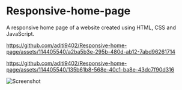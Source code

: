 # Responsive-home-page
A responsive home page of a website created using HTML, CSS and JavaScript.

https://github.com/aditi9402/Responsive-home-page/assets/114405540/a2ba5b3e-295b-480d-ab12-7abd96261714

https://github.com/aditi9402/Responsive-home-page/assets/114405540/135b61b8-568e-40c1-ba8e-43dc7f90d316

![Screenshot](https://github.com/aditi9402/Responsive-home-page/assets/114405540/47c1c075-0a76-47e1-b7ce-9305f5377494)
